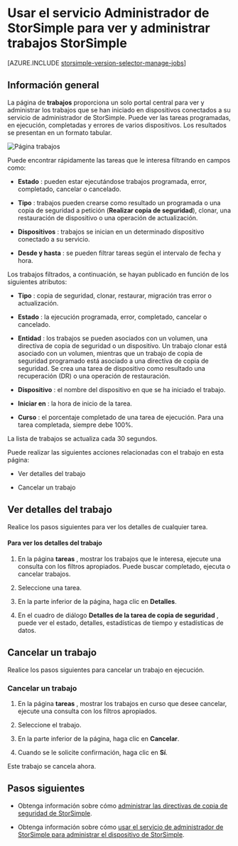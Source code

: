 <properties 
   pageTitle="Ver y administrar trabajos de StorSimple | Microsoft Azure"
   description="Describe la página de trabajos de servicio de StorSimple Manager y cómo usarlo para realizar un seguimiento de los trabajos de copia de seguridad recientes, actuales y programados."
   services="storsimple"
   documentationCenter="NA"
   authors="alkohli"
   manager="carmonm"
   editor=""/>
<tags 
   ms.service="storsimple"
   ms.devlang="NA"
   ms.topic="article"
   ms.tgt_pltfrm="NA"
   ms.workload="TBD"
   ms.date="08/17/2016"
   ms.author="alkohli" />

# <a name="use-the-storsimple-manager-service-to-view-and-manage-storsimple-jobs"></a>Usar el servicio Administrador de StorSimple para ver y administrar trabajos StorSimple

[AZURE.INCLUDE [storsimple-version-selector-manage-jobs](../../includes/storsimple-version-selector-manage-jobs.md)]

## <a name="overview"></a>Información general

La página de **trabajos** proporciona un solo portal central para ver y administrar los trabajos que se han iniciado en dispositivos conectados a su servicio de administrador de StorSimple. Puede ver las tareas programadas, en ejecución, completadas y errores de varios dispositivos. Los resultados se presentan en un formato tabular. 

![Página trabajos](./media/storsimple-manage-jobs/HCS_JobsPage.png)

Puede encontrar rápidamente las tareas que le interesa filtrando en campos como:

- **Estado** : pueden estar ejecutándose trabajos programada, error, completado, cancelar o cancelado.

- **Tipo** : trabajos pueden crearse como resultado un programada o una copia de seguridad a petición (**Realizar copia de seguridad**), clonar, una restauración de dispositivo o una operación de actualización.

- **Dispositivos** : trabajos se inician en un determinado dispositivo conectado a su servicio.

- **Desde y hasta** : se pueden filtrar tareas según el intervalo de fecha y hora.

Los trabajos filtrados, a continuación, se hayan publicado en función de los siguientes atributos:

- **Tipo** : copia de seguridad, clonar, restaurar, migración tras error o actualización.

- **Estado** : la ejecución programada, error, completado, cancelar o cancelado.

- **Entidad** : los trabajos se pueden asociados con un volumen, una directiva de copia de seguridad o un dispositivo. Un trabajo clonar está asociado con un volumen, mientras que un trabajo de copia de seguridad programado está asociado a una directiva de copia de seguridad. Se crea una tarea de dispositivo como resultado una recuperación (DR) o una operación de restauración.

- **Dispositivo** : el nombre del dispositivo en que se ha iniciado el trabajo.

- **Iniciar en** : la hora de inicio de la tarea.

- **Curso** : el porcentaje completado de una tarea de ejecución. Para una tarea completada, siempre debe 100%.

La lista de trabajos se actualiza cada 30 segundos.

Puede realizar las siguientes acciones relacionadas con el trabajo en esta página:

- Ver detalles del trabajo

- Cancelar un trabajo

## <a name="view-job-details"></a>Ver detalles del trabajo

Realice los pasos siguientes para ver los detalles de cualquier tarea.

#### <a name="to-view-job-details"></a>Para ver los detalles del trabajo

1. En la página **tareas** , mostrar los trabajos que le interesa, ejecute una consulta con los filtros apropiados. Puede buscar completado, ejecuta o cancelar trabajos.

2. Seleccione una tarea.

3. En la parte inferior de la página, haga clic en **Detalles**.

4. En el cuadro de diálogo **Detalles de la tarea de copia de seguridad** , puede ver el estado, detalles, estadísticas de tiempo y estadísticas de datos.

## <a name="cancel-a-job"></a>Cancelar un trabajo

Realice los pasos siguientes para cancelar un trabajo en ejecución.

### <a name="to-cancel-a-job"></a>Cancelar un trabajo

1. En la página **tareas** , mostrar los trabajos en curso que desee cancelar, ejecute una consulta con los filtros apropiados.

1. Seleccione el trabajo.

1. En la parte inferior de la página, haga clic en **Cancelar**.

1. Cuando se le solicite confirmación, haga clic en **Sí**.

Este trabajo se cancela ahora.

## <a name="next-steps"></a>Pasos siguientes

- Obtenga información sobre cómo [administrar las directivas de copia de seguridad de StorSimple](storsimple-manage-backup-policies.md).

- Obtenga información sobre cómo [usar el servicio de administrador de StorSimple para administrar el dispositivo de StorSimple](storsimple-manager-service-administration.md).
